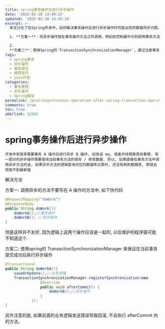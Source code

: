 ```yaml
---
title: spring事务操作后进行异步操作
date: '2025-02-28 14:40:25'
updated: '2025-02-28 14:45:28'
excerpt: >-
  本文讨论了在Spring开发中，如何解决事务操作后进行异步操作时可能出现的数据同步问题。当事务操作未完成时，异步操作可能无法获取到最新的数据库记录。文章提出了两种解决方案：  

  1. **方案一**：将异步操作放在事务操作方法之外调用，例如在控制器中分别调用事务方法和异步方法。但这种方法逻辑上不够清晰，可能给后续维护带来困难。  

  2.
  **方案二**：使用Spring的`TransactionSynchronizationManager`，通过注册事务同步回调，在事务提交成功后执行异步操作。此方案通过在`afterCommit`中调用异步方法，确保异步操作在事务提交后执行，避免了数据未同步的问题。需要注意的是，如果事务回滚，则不会执行`afterCommit`中的逻辑。
tags:
  - spring事务
  - 异步操作
  - 事务提交
  - 编程技巧
  - java开发
categories:
  - 事务管理
  - 异步操作
  - Spring框架
permalink: /post/asynchronous-operation-after-spring-transaction-operation-z1rhawf.html
comments: true
toc: true
abbrlink: 52682
---
```


# spring事务操作后进行异步操作

	开发中有很多需要事务 A 操作后进行异步 B 操作, 如发送 mq, 或者开线程做其他事情. 有一部分的异步操作需要查询当前事务方法的保存 / 修改数据. 所以, 如果直接在事务方法中调用异步方法的话, 如果异步方法的逻辑查询对应的数据库记录时, 还没有刷到数据库, 那就会获取不到最新值

解决方法

方案一: 调用异步的方法不要写在 A 操作的方法中, 如下伪代码

```JAVA
@RequestMapping("doWork")
@ResponseBody
public String doWork(){
    doWorkA();//事务操作
    doWorkB(); //异步操作 
}
```

但是这样并不友好, 因为逻辑上这两个操作应该是一起的, 以后维护的程序猿可能不知道这个.

方案二: 使用spring的 TransactionSynchronizationManager 来保证在当前事务提交成功后执行异步操作

```JAVA
@Transactional
public String doWorkA(){
    saveOrUpdate();//业务逻辑
    TransactionSynchronizationManager.registerSynchronization(new      TransactionSynchronizationAdapter() {
                @Override
                public void afterCommit() {
                    doWorkB();//异步操作
                }
            });
}
```

另外注意的是, 如果前面的业务逻辑发送错误导致回滚, 不会执行 afterCommit 内的方法。

‍
